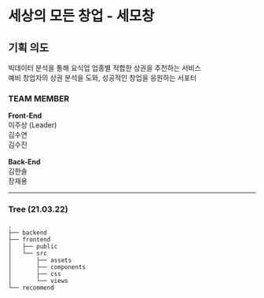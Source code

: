 # 세상의 모든 창업 - 세모창

## 기획 의도

빅데이터 분석을 통해 요식업 업종별 적합한 상권을 추천하는 서비스
<br>
예비 창업자의 상권 분석을 도와, 성공적인 창업을 응원하는 서포터
<br>

### TEAM MEMBER

<b>Front-End</b><br>
이주상 (Leader)<br>
김수연<br>
김수진<br>
<br>
<b>Back-End</b><br>
김한솔<br>
장재용<br>

---

### Tree (21.03.22)

```
.
├── backend
├── frontend
│   ├── public
│   └── src
│       ├── assets
│       ├── components
│       ├── css
│       └── views
└── recommend
```
